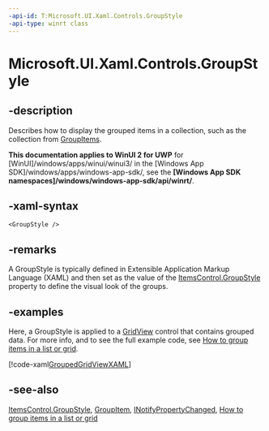 ```yaml
---
-api-id: T:Microsoft.UI.Xaml.Controls.GroupStyle
-api-type: winrt class
---
```


<!-- Class syntax.
public class GroupStyle : Windows.UI.Xaml.Controls.IGroupStyle, Windows.UI.Xaml.Controls.IGroupStyle2, Windows.UI.Xaml.Data.INotifyPropertyChanged
-->

# Microsoft.UI.Xaml.Controls.GroupStyle

## -description
Describes how to display the grouped items in a collection, such as the collection from [GroupItems](../microsoft.ui.xaml.data/icollectionviewgroup_groupitems.md).

**This documentation applies to WinUI 2 for UWP** for [WinUI]/windows/apps/winui/winui3/ in the [Windows App SDK]/windows/apps/windows-app-sdk/, see the **[Windows App SDK namespaces]/windows/windows-app-sdk/api/winrt/**.

## -xaml-syntax
```xaml
<GroupStyle />
```


## -remarks
A GroupStyle is typically defined in Extensible Application Markup Language (XAML) and then set as the value of the [ItemsControl.GroupStyle](itemscontrol_groupstyle.md) property to define the visual look of the groups.

## -examples
Here, a GroupStyle is applied to a [GridView](gridview.md) control that contains grouped data. For more info, and to see the full example code, see [How to group items in a list or grid](/previous-versions/windows/apps/hh780627(v=win.10)).



[!code-xaml[GroupedGridViewXAML](../microsoft.ui.xaml.controls/code/ItemsControlGroupingSnippets/csharp/MainPage.xaml#SnippetGroupedGridViewXAML)]

## -see-also
[ItemsControl.GroupStyle](itemscontrol_groupstyle.md), [GroupItem](groupitem.md), [INotifyPropertyChanged](../microsoft.ui.xaml.data/inotifypropertychanged.md), [How to group items in a list or grid](/previous-versions/windows/apps/hh780627(v=win.10))
